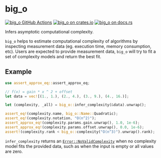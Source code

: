 # big_o

[gh-image]: https://github.com/maksym-arutyunyan/big_o/workflows/Rust/badge.svg
[gh-checks]: https://github.com/maksym-arutyunyan/big_o/actions/workflows/rust.yml
[cratesio-image]: https://img.shields.io/crates/v/big_o.svg
[cratesio]: https://crates.io/crates/big_o
[docsrs-image]: https://docs.rs/big_o/badge.svg
[docsrs]: https://docs.rs/big_o

[![big_o GitHub Actions][gh-image]][gh-checks]
[![big_o on crates.io][cratesio-image]][cratesio]
[![big_o on docs.rs][docsrs-image]][docsrs]

Infers asymptotic computational complexity.

`big_o` helps to estimate computational complexity of algorithms by inspecting measurement data (eg. execution time, memory consumption, etc). Users are expected to provide measurement data, `big_o` will try to fit a set of complexity models and return the best fit.

## Example

```rust
use assert_approx_eq::assert_approx_eq;

// f(x) = gain * x ^ 2 + offset
let data = vec![(1., 1.), (2., 4.), (3., 9.), (4., 16.)];

let (complexity, _all) = big_o::infer_complexity(&data).unwrap();

assert_eq!(complexity.name, big_o::Name::Quadratic);
assert_eq!(complexity.notation, "O(n^2)");
assert_approx_eq!(complexity.params.gain.unwrap(), 1.0, 1e-6);
assert_approx_eq!(complexity.params.offset.unwrap(), 0.0, 1e-6);
assert!(complexity.rank < big_o::complexity("O(n^3)").unwrap().rank);
```

`infer_complexity` returns an [`Error::NoValidComplexity`](src/error.rs) when no
complexity model fits the provided data, such as when the input is empty or all
values are zero.
